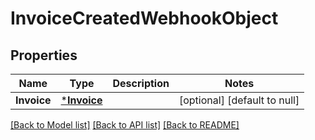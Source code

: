 # InvoiceCreatedWebhookObject

## Properties

 Name        | Type                       | Description | Notes                        
-------------|----------------------------|-------------|------------------------------
 **Invoice** | [***Invoice**](Invoice.md) |             | [optional] [default to null] 

[[Back to Model list]](../README.md#documentation-for-models) [[Back to API list]](../README.md#documentation-for-api-endpoints) [[Back to README]](../README.md)


